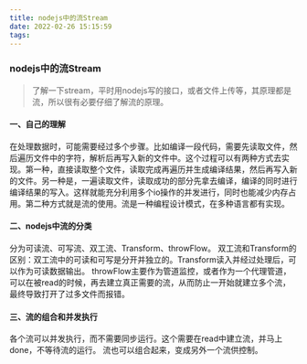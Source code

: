 ```yaml
---
title: nodejs中的流Stream
date: 2022-02-26 15:15:59
tags:
---
```

### nodejs中的流Stream
> 了解一下stream，平时用nodejs写的接口，或者文件上传等，其原理都是流，所以很有必要仔细了解流的原理。

#### 一、自己的理解
在处理数据时，可能需要经过多个步骤。比如编译一段代码，需要先读取文件，然后遍历文件中的字符，解析后再写入新的文件中。这个过程可以有两种方式去实现。第一种，直接读取整个文件，读取完成再遍历并生成编译结果，然后再写入新的文件。另一种是，一遍读取文件，读取成功的部分先拿去编译，编译的同时进行编译结果的写入。这样就能充分利用多个io操作的并发进行，同时也能减少内存占用。第二种方式就是流的使用。流是一种编程设计模式，在多种语言都有实现。

#### 二、nodejs中流的分类
分为可读流、可写流、双工流、Transform、throwFlow。
双工流和Transform的区别：双工流中的可读和可写是分开并独立的。Transform读入并经过处理后，可以作为可读数据输出。
throwFlow主要作为管道监控，或者作为一个代理管道，可以在被read的时候，再去建立真正需要的流，从而防止一开始就建立多个流，最终导致打开了过多文件而报错。

#### 三、流的组合和并发执行
各个流可以并发执行，而不需要同步运行。这个需要在read中建立流，并马上done，不等待流的运行。
流也可以组合起来，变成另外一个流供控制。


